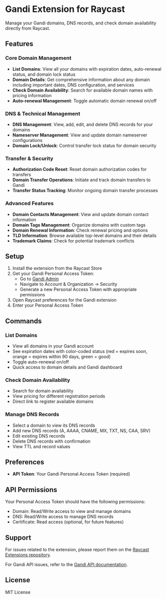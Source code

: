 # Gandi Extension for Raycast

Manage your Gandi domains, DNS records, and check domain availability directly from Raycast.

## Features

### Core Domain Management
- **List Domains**: View all your domains with expiration dates, auto-renewal status, and domain lock status
- **Domain Details**: Get comprehensive information about any domain including important dates, DNS configuration, and services
- **Check Domain Availability**: Search for available domain names with pricing information
- **Auto-renewal Management**: Toggle automatic domain renewal on/off

### DNS & Technical Management
- **DNS Management**: View, add, edit, and delete DNS records for your domains
- **Nameserver Management**: View and update domain nameserver configurations
- **Domain Lock/Unlock**: Control transfer lock status for domain security

### Transfer & Security
- **Authorization Code Reset**: Reset domain authorization codes for transfers
- **Domain Transfer Operations**: Initiate and track domain transfers to Gandi
- **Transfer Status Tracking**: Monitor ongoing domain transfer processes

### Advanced Features
- **Domain Contacts Management**: View and update domain contact information
- **Domain Tags Management**: Organize domains with custom tags
- **Domain Renewal Information**: Check renewal pricing and options
- **TLD Information**: Browse available top-level domains and their details
- **Trademark Claims**: Check for potential trademark conflicts

## Setup

1. Install the extension from the Raycast Store
2. Get your Gandi Personal Access Token:
   - Go to [Gandi Admin](https://admin.gandi.net)
   - Navigate to Account & Organization → Security
   - Generate a new Personal Access Token with appropriate permissions
3. Open Raycast preferences for the Gandi extension
4. Enter your Personal Access Token

## Commands

### List Domains
- View all domains in your Gandi account
- See expiration dates with color-coded status (red = expires soon, orange = expires within 90 days, green = good)
- Toggle auto-renewal on/off
- Quick access to domain details and Gandi dashboard

### Check Domain Availability
- Search for domain availability
- View pricing for different registration periods
- Direct link to register available domains

### Manage DNS Records
- Select a domain to view its DNS records
- Add new DNS records (A, AAAA, CNAME, MX, TXT, NS, CAA, SRV)
- Edit existing DNS records
- Delete DNS records with confirmation
- View TTL and record values

## Preferences

- **API Token**: Your Gandi Personal Access Token (required)

## API Permissions

Your Personal Access Token should have the following permissions:
- Domain: Read/Write access to view and manage domains
- DNS: Read/Write access to manage DNS records
- Certificate: Read access (optional, for future features)

## Support

For issues related to the extension, please report them on the [Raycast Extensions repository](https://github.com/raycast/extensions).

For Gandi API issues, refer to the [Gandi API documentation](https://api.gandi.net/docs/).

## License

MIT License